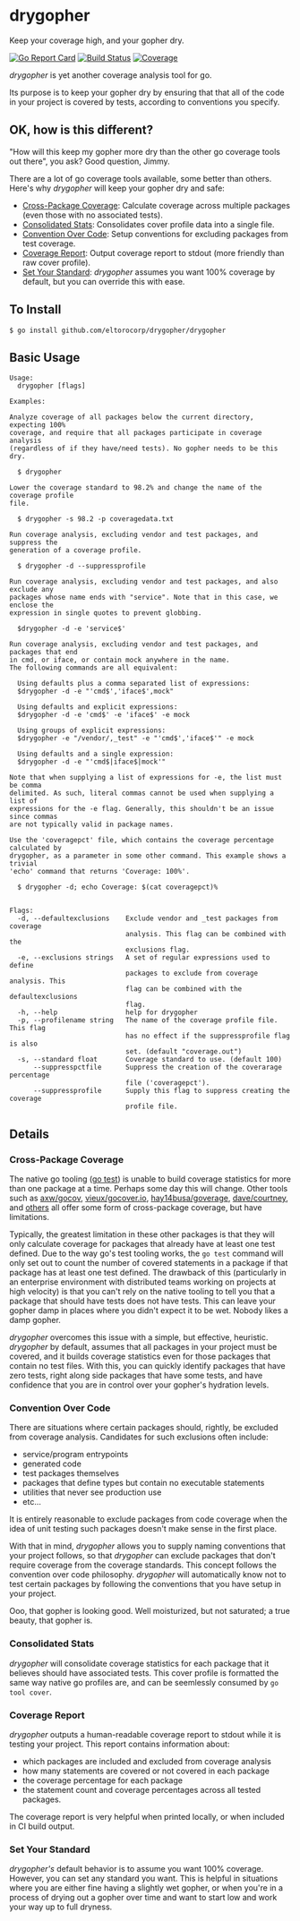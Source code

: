 # drygopher
Keep your coverage high, and your gopher dry.

[![Go Report Card](https://goreportcard.com/badge/github.com/eltorocorp/drygopher)](https://goreportcard.com/report/github.com/eltorocorp/drygopher) [![Build Status](http://badges.awsp.eltoro.com?project=drygopher&item=build)](http://github.com/eltorocorp/drygopher) [![Coverage](http://badges.awsp.eltoro.com?project=drygopher&item=coverage)](http://github.com/eltorocorp/drygopher)

*drygopher* is yet another coverage analysis tool for go.

Its purpose is to keep your gopher dry by ensuring that that all of the code in your project is covered by tests, according to conventions you specify. 

## OK, how is this different?
"How will this keep my gopher more dry than the other go coverage tools out there", you ask?
Good question, Jimmy.

There are a lot of go coverage tools available, some better than others. Here's why *drygopher* will keep your gopher dry and safe:

* [Cross-Package Coverage](#cross-package-coverage): Calculate coverage across multiple packages (even those with no associated tests).
* [Consolidated Stats](#consolidated-stats): Consolidates cover profile data into a single file.
* [Convention Over Code](#convention-over-code): Setup conventions for excluding packages from test coverage.
* [Coverage Report](#coverage-report): Output coverage report to stdout (more friendly than raw cover profile).
* [Set Your Standard](#set-your-standard): *drygopher* assumes you want 100% coverage by default, but you can override this with ease.

## To Install

```
$ go install github.com/eltorocorp/drygopher/drygopher
```

## Basic Usage

```
Usage:
  drygopher [flags]

Examples:

Analyze coverage of all packages below the current directory, expecting 100%
coverage, and require that all packages participate in coverage analysis
(regardless of if they have/need tests). No gopher needs to be this dry.

  $ drygopher

Lower the coverage standard to 98.2% and change the name of the coverage profile
file.

  $ drygopher -s 98.2 -p coveragedata.txt

Run coverage analysis, excluding vendor and test packages, and suppress the
generation of a coverage profile.

  $ drygopher -d --suppressprofile

Run coverage analysis, excluding vendor and test packages, and also exclude any
packages whose name ends with "service". Note that in this case, we enclose the
expression in single quotes to prevent globbing.

  $drygopher -d -e 'service$'

Run coverage analysis, excluding vendor and test packages, and packages that end
in cmd, or iface, or contain mock anywhere in the name.
The following commands are all equivalent:

  Using defaults plus a comma separated list of expressions:
  $drygopher -d -e "'cmd$','iface$',mock"

  Using defaults and explicit expressions:
  $drygopher -d -e 'cmd$' -e 'iface$' -e mock

  Using groups of explicit expressions:
  $drygopher -e "/vendor/,_test" -e "'cmd$','iface$'" -e mock

  Using defaults and a single expression:
  $drygopher -d -e "'cmd$|iface$|mock'"

Note that when supplying a list of expressions for -e, the list must be comma
delimited. As such, literal commas cannot be used when supplying a list of
expressions for the -e flag. Generally, this shouldn't be an issue since commas
are not typically valid in package names.

Use the 'coveragepct' file, which contains the coverage percentage calculated by
drygopher, as a parameter in some other command. This example shows a trivial
'echo' command that returns 'Coverage: 100%'.

  $ drygopher -d; echo Coverage: $(cat coveragepct)%


Flags:
  -d, --defaultexclusions    Exclude vendor and _test packages from coverage
                             analysis. This flag can be combined with the
                             exclusions flag.
  -e, --exclusions strings   A set of regular expressions used to define
                             packages to exclude from coverage analysis. This
                             flag can be combined with the defaultexclusions
                             flag.
  -h, --help                 help for drygopher
  -p, --profilename string   The name of the coverage profile file. This flag
                             has no effect if the suppressprofile flag is also
                             set. (default "coverage.out")
  -s, --standard float       Coverage standard to use. (default 100)
      --suppresspctfile      Suppress the creation of the coverarage percentage
                             file ('coveragepct').
      --suppressprofile      Supply this flag to suppress creating the coverage
                             profile file.
```

## Details
### Cross-Package Coverage
The native go tooling ([go test](https://golang.org/cmd/go/#hdr-Test_packages)) is unable to build coverage statistics for more than one package at a time. Perhaps some day this will change. 
Other tools such as [axw/gocov](https://github.com/axw/gocov), [vieux/gocover.io](https://github.com/vieux/gocover.io),  [hay14busa/goverage](https://github.com/vieux/gocover.io), [dave/courtney](https://github.com/dave/courtney), and [others](https://github.com/search?l=Go&o=desc&p=1&q=go+coverage&s=stars&type=Repositories) all offer some form of cross-package coverage, but have limitations.

Typically, the greatest limitation in these other packages is that they will only calculate coverage for packages that already have at least one test defined. Due to the way go's test tooling works, the `go test` command will only set out to count the number of covered statements in a package if that package has at least one test defined. The drawback of this (particularly in an enterprise environment with distributed teams working on projects at high velocity) is that you can't rely on the native tooling to tell you that a package that should have tests does not have tests. This can leave your gopher damp in places where you didn't expect it to be wet. Nobody likes a damp gopher.

*drygopher* overcomes this issue with a simple, but effective, heuristic. *drygopher* by default, assumes that all packages in your project must be covered, and it builds coverage statistics even for those packages that contain no test files. With this, you can quickly identify packages that have zero tests, right along side packages that have some tests, and have confidence that you are in control over your gopher's hydration levels.

### Convention Over Code

There are situations where certain packages should, rightly, be excluded from coverage analysis. Candidates for such exclusions often include:
* service/program entrypoints
* generated code
* test packages themselves
* packages that define types but contain no executable statements
* utilities that never see production use
* etc...

It is entirely reasonable to exclude packages from code coverage when the idea of unit testing such packages doesn't make sense in the first place.

With that in mind, *drygopher* allows you to supply naming conventions that your project follows, so that *drygopher* can exclude packages that don't require coverage from the coverage standards. This concept follows the convention over code philosophy. *drygopher* will automatically know not to test certain packages by following the conventions that you have setup in your project. 

Ooo, that gopher is looking good. Well moisturized, but not saturated; a true beauty, that gopher is.

### Consolidated Stats
*drygopher* will consolidate coverage statistics for each package that it believes should have associated tests. This cover profile is formatted the same way native go profiles are, and can be seemlessly consumed by `go tool cover`.

### Coverage Report
*drygopher* outputs a human-readable coverage report to stdout while it is testing your project. This report contains information about:
* which packages are included and excluded from coverage analysis
* how many statements are covered or not covered in each package
* the coverage percentage for each package
* the statement count and coverage percentages across all tested packages.

The coverage report is very helpful when printed locally, or when included in CI build output.

### Set Your Standard
*drygopher's* default behavior is to assume you want 100% coverage. However, you can set any standard you want. This is helpful in situations where you are either fine having a slightly wet gopher, or when you're in a process of drying out a gopher over time and want to start low and work your way up to full dryness.
